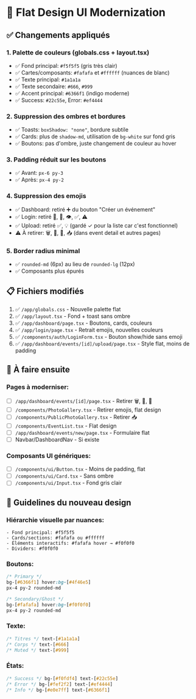 # 🎨 Flat Design UI Modernization

## ✅ Changements appliqués

### 1. **Palette de couleurs** (globals.css + layout.tsx)
- ✅ Fond principal: `#f5f5f5` (gris très clair)
- ✅ Cartes/composants: `#fafafa` et `#ffffff` (nuances de blanc)
- ✅ Texte principal: `#1a1a1a`
- ✅ Texte secondaire: `#666`, `#999`
- ✅ Accent principal: `#6366f1` (indigo moderne)
- ✅ Success: `#22c55e`, Error: `#ef4444`

### 2. **Suppression des ombres et bordures**
- ✅ Toasts: `boxShadow: "none"`, bordure subtile
- ✅ Cards: plus de `shadow-md`, utilisation de `bg-white` sur fond gris
- ✅ Boutons: pas d'ombre, juste changement de couleur au hover

### 3. **Padding réduit sur les boutons**
- ✅ Avant: `px-6 py-3`
- ✅ Après: `px-4 py-2`

### 4. **Suppression des emojis**
- ✅ Dashboard: retiré ➕ du bouton "Créer un événement"
- ✅ Login: retiré 📸, 🙈, 👁️, ✅, ⚠️
- ✅ Upload: retiré ✅, 💡 (gardé ✓ pour la liste car c'est fonctionnel)
- ⚠️  À retirer: 🗑️, 📅, 📍, 📥 (dans event detail et autres pages)

### 5. **Border radius minimal**
- ✅ `rounded-md` (6px) au lieu de `rounded-lg` (12px)
- ✅ Composants plus épurés

## 📋 Fichiers modifiés

1. ✅ `/app/globals.css` - Nouvelle palette flat
2. ✅ `/app/layout.tsx` - Fond + toast sans ombre
3. ✅ `/app/dashboard/page.tsx` - Boutons, cards, couleurs
4. ✅ `/app/login/page.tsx` - Retrait emojis, nouvelles couleurs
5. ✅ `/components/auth/LoginForm.tsx` - Bouton show/hide sans emoji
6. ✅ `/app/dashboard/events/[id]/upload/page.tsx` - Style flat, moins de padding

## 🎯 À faire ensuite

### Pages à moderniser:
- [ ] `/app/dashboard/events/[id]/page.tsx` - Retirer 🗑️, 📅, 📍
- [ ] `/components/PhotoGallery.tsx` - Retirer emojis, flat design
- [ ] `/components/PublicPhotoGallery.tsx` - Retirer 📥
- [ ] `/components/EventList.tsx` - Flat design
- [ ] `/app/dashboard/events/new/page.tsx` - Formulaire flat
- [ ] Navbar/DashboardNav - Si existe

### Composants UI génériques:
- [ ] `/components/ui/Button.tsx` - Moins de padding, flat
- [ ] `/components/ui/Card.tsx` - Sans ombre
- [ ] `/components/ui/Input.tsx` - Fond gris clair

## 🎨 Guidelines du nouveau design

### Hiérarchie visuelle par nuances:
```
- Fond principal: #f5f5f5
- Cards/sections: #fafafa ou #ffffff
- Éléments interactifs: #fafafa hover → #f0f0f0
- Dividers: #f0f0f0
```

### Boutons:
```css
/* Primary */
bg-[#6366f1] hover:bg-[#4f46e5]
px-4 py-2 rounded-md

/* Secondary/Ghost */
bg-[#fafafa] hover:bg-[#f0f0f0]
px-4 py-2 rounded-md
```

### Texte:
```css
/* Titres */ text-[#1a1a1a]
/* Corps */ text-[#666]
/* Muted */ text-[#999]
```

### États:
```css
/* Success */ bg-[#f0fdf4] text-[#22c55e]
/* Error */ bg-[#fef2f2] text-[#ef4444]
/* Info */ bg-[#e0e7ff] text-[#6366f1]
```

